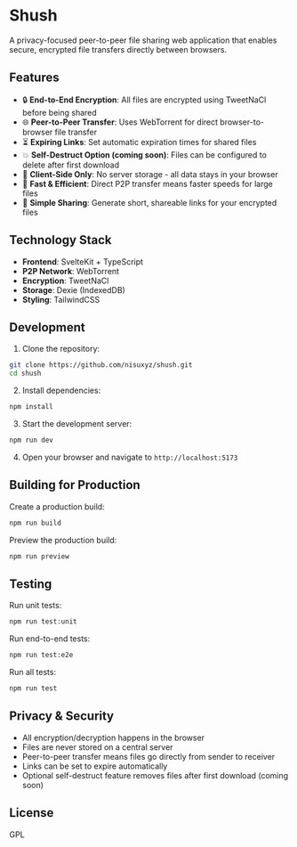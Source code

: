 # Shush

A privacy-focused peer-to-peer file sharing web application that enables secure, encrypted file transfers directly between browsers.

## Features

- 🔒 **End-to-End Encryption**: All files are encrypted using TweetNaCl before being shared
- 🌐 **Peer-to-Peer Transfer**: Uses WebTorrent for direct browser-to-browser file transfer
- ⏳ **Expiring Links**: Set automatic expiration times for shared files
- 💥 **Self-Destruct Option (coming soon)**: Files can be configured to delete after first download
- 🔐 **Client-Side Only**: No server storage - all data stays in your browser
- 🚀 **Fast & Efficient**: Direct P2P transfer means faster speeds for large files
- 🎯 **Simple Sharing**: Generate short, shareable links for your encrypted files

## Technology Stack

- **Frontend**: SvelteKit + TypeScript
- **P2P Network**: WebTorrent
- **Encryption**: TweetNaCl
- **Storage**: Dexie (IndexedDB)
- **Styling**: TailwindCSS

## Development

1. Clone the repository:
```bash
git clone https://github.com/nisuxyz/shush.git
cd shush
```

2. Install dependencies:
```bash
npm install
```

3. Start the development server:
```bash
npm run dev
```

4. Open your browser and navigate to `http://localhost:5173`

## Building for Production

Create a production build:
```bash
npm run build
```

Preview the production build:
```bash
npm run preview
```

## Testing

Run unit tests:
```bash
npm run test:unit
```

Run end-to-end tests:
```bash
npm run test:e2e
```

Run all tests:
```bash
npm run test
```

## Privacy & Security

- All encryption/decryption happens in the browser
- Files are never stored on a central server
- Peer-to-peer transfer means files go directly from sender to receiver
- Links can be set to expire automatically
- Optional self-destruct feature removes files after first download (coming soon)

## License

GPL
